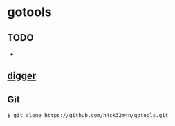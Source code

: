# gotools #
## TODO ##
- 

## [digger](digger/) ##

## Git ##
```bash
$ git clone https://github.com/h4ck32m4n/gotools.git
```
